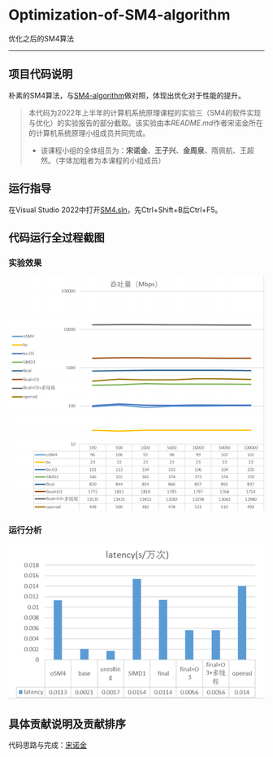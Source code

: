 # Optimization-of-SM4-algorithm

优化之后的SM4算法

------

## 项目代码说明

朴素的SM4算法，与[SM4-algorithm](https://github.com/NuoJin1229/SM4-algorithm)做对照，体现出优化对于性能的提升。

> 本代码为2022年上半年的计算机系统原理课程的实验三（SM4的软件实现与优化）的实验报告的部分截取。该实验由本*README.md*作者宋诺金所在的计算机系统原理小组成员共同完成。
> - 该课程小组的全体组员为：**宋诺金**、**王子兴**、**金周泉**、隋佩航、王超然。（字体加粗者为本课程的小组成员）

## 运行指导 

在Visual Studio 2022中打开[SM4.sln](SM4.sln)，先Ctrl+Shift+B后Ctrl+F5。


## 代码运行全过程截图
### 实验效果
![](实验效果.png)
### 运行分析
![](数据分析.png)

## 具体贡献说明及贡献排序

代码思路与完成：[宋诺金](https://github.com/NuoJin1229)

